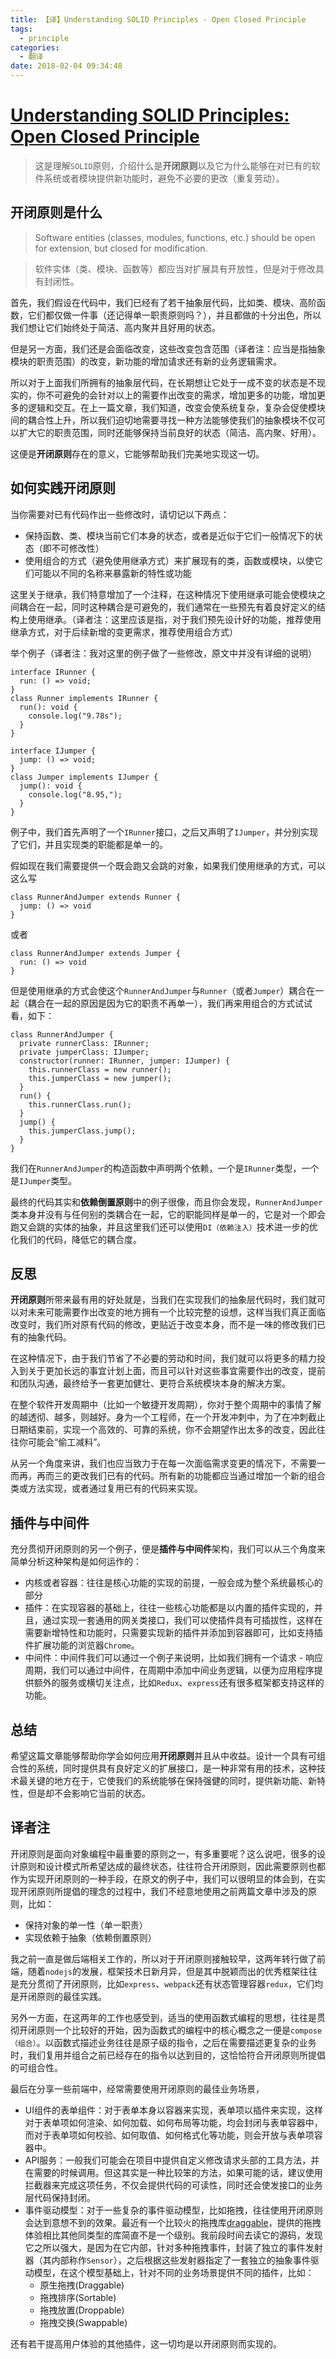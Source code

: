 ```yaml
---
title: 【译】Understanding SOLID Principles - Open Closed Principle
tags:
  - principle
categories:   
  - 翻译
date: 2018-02-04 09:34:48
---
```



# [Understanding SOLID Principles: Open Closed Principle](https://codeburst.io/understanding-solid-principles-open-closed-principle-e2b588b6491f)

> 这是理解``SOLID``原则，介绍什么是**开闭原则**以及它为什么能够在对已有的软件系统或者模块提供新功能时，避免不必要的更改（重复劳动）。

## 开闭原则是什么
> Software entities (classes, modules, functions, etc.) should be open for extension, but closed for modification.

> 软件实体（类、模块、函数等）都应当对扩展具有开放性，但是对于修改具有封闭性。

首先，我们假设在代码中，我们已经有了若干抽象层代码，比如类、模块、高阶函数，它们都仅做一件事（还记得单一职责原则吗？），并且都做的十分出色，所以我们想让它们始终处于简洁、高内聚并且好用的状态。

但是另一方面，我们还是会面临改变，这些改变包含范围（译者注：应当是指抽象模块的职责范围）的改变，新功能的增加请求还有新的业务逻辑需求。

所以对于上面我们所拥有的抽象层代码，在长期想让它处于一成不变的状态是不现实的，你不可避免的会针对以上的需要作出改变的需求，增加更多的功能，增加更多的逻辑和交互。在上一篇文章，我们知道，改变会使系统复杂，复杂会促使模块间的耦合性上升，所以我们迫切地需要寻找一种方法能够使我们的抽象模块不仅可以扩大它的职责范围，同时还能够保持当前良好的状态（简洁、高内聚、好用）。

这便是**开闭原则**存在的意义，它能够帮助我们完美地实现这一切。

## 如何实践开闭原则
当你需要对已有代码作出一些修改时，请切记以下两点：
* 保持函数、类、模块当前它们本身的状态，或者是近似于它们一般情况下的状态（即不可修改性）
* 使用组合的方式（避免使用继承方式）来扩展现有的类，函数或模块，以使它们可能以不同的名称来暴露新的特性或功能

这里关于继承，我们特意增加了一个注释，在这种情况下使用继承可能会使模块之间耦合在一起，同时这种耦合是可避免的，我们通常在一些预先有着良好定义的结构上使用继承。（译者注：这里应该是指，对于我们预先设计好的功能，推荐使用继承方式，对于后续新增的变更需求，推荐使用组合方式）

举个例子（译者注：我对这里的例子做了一些修改，原文中并没有详细的说明）
```
interface IRunner {
  run: () => void;
}
class Runner implements IRunner {
  run(): void {
    console.log("9.78s");
  }
}

interface IJumper {
  jump: () => void;
}
class Jumper implements IJumper {
  jump(): void {
    console.log("8.95,");
  }
}
```
例子中，我们首先声明了一个``IRunner``接口，之后又声明了``IJumper``，并分别实现了它们，并且实现类的职能都是单一的。

假如现在我们需要提供一个既会跑又会跳的对象，如果我们使用继承的方式，可以这么写
```
class RunnerAndJumper extends Runner {
  jump: () => void
}
```
或者
```
class RunnerAndJumper extends Jumper {
  run: () => void
}
```

但是使用继承的方式会使这个``RunnerAndJumper``与``Runner``（或者``Jumper``）耦合在一起（耦合在一起的原因是因为它的职责不再单一），我们再来用组合的方式试试看，如下：
```
class RunnerAndJumper {
  private runnerClass: IRunner;
  private jumperClass: IJumper;
  constructor(runner: IRunner, jumper: IJumper) {
    this.runnerClass = new runner();
    this.jumperClass = new jumper();
  }
  run() {
    this.runnerClass.run();
  }
  jump() {
    this.jumperClass.jump();
  }
}
```
我们在``RunnerAndJumper``的构造函数中声明两个依赖，一个是``IRunner``类型，一个是``IJumper``类型。

最终的代码其实和**依赖倒置原则**中的例子很像，而且你会发现，``RunnerAndJumper``类本身并没有与任何别的类耦合在一起，它的职能同样是单一的，它是对一个即会跑又会跳的实体的抽象，并且这里我们还可以使用``DI（依赖注入）``技术进一步的优化我们的代码，降低它的耦合度。

## 反思
**开闭原则**所带来最有用的好处就是，当我们在实现我们的抽象层代码时，我们就可以对未来可能需要作出改变的地方拥有一个比较完整的设想，这样当我们真正面临改变时，我们所对原有代码的修改，更贴近于改变本身，而不是一味的修改我们已有的抽象代码。

在这种情况下，由于我们节省了不必要的劳动和时间，我们就可以将更多的精力投入到关于更加长远的事宜计划上面，而且可以针对这些事宜需要作出的改变，提前和团队沟通，最终给予一套更加健壮、更符合系统模块本身的解决方案。

在整个软件开发周期中（比如一个敏捷开发周期），你对于整个周期中的事情了解的越透彻、越多，则越好。身为一个工程师，在一个开发冲刺中，为了在冲刺截止日期结束前，实现一个高效的、可靠的系统，你不会期望作出太多的改变，因此往往你可能会“偷工减料”。

从另一个角度来讲，我们也应当致力于在每一次面临需求变更的情况下，不需要一而再，再而三的更改我们已有的代码。所有新的功能都应当通过增加一个新的组合类或方法实现，或者通过复用已有的代码来实现。

## 插件与中间件
充分贯彻开闭原则的另一个例子，便是**插件与中间件**架构，我们可以从三个角度来简单分析这种架构是如何运作的：
* 内核或者容器：往往是核心功能的实现的前提，一般会成为整个系统最核心的部分
* 插件：在实现容器的基础上，往往一些核心功能都是以内置的插件实现的，并且，通过实现一套通用的网关类接口，我们可以使插件具有可插拔性，这样在需要新增特性和功能时，只需要实现新的插件并添加到容器即可，比如支持插件扩展功能的浏览器``Chrome``。
* 中间件：中间件我们可以通过一个例子来说明，比如我们拥有一个请求 - 响应周期，我们可以通过中间件，在周期中添加中间业务逻辑，以便为应用程序提供额外的服务或横切关注点，比如``Redux``、``express``还有很多框架都支持这样的功能。

## 总结
希望这篇文章能够帮助你学会如何应用**开闭原则**并且从中收益。设计一个具有可组合性的系统，同时提供具有良好定义的扩展接口，是一种非常有用的技术，这种技术最关键的地方在于，它使我们的系统能够在保持强健的同时，提供新功能、新特性，但是却不会影响它当前的状态。

## 译者注
开闭原则是面向对象编程中最重要的原则之一，有多重要呢？这么说吧，很多的设计原则和设计模式所希望达成的最终状态，往往符合开闭原则，因此需要原则也都作为实现开闭原则的一种手段，在原文的例子中，我们可以很明显的体会到，在实现开闭原则所提倡的理念的过程中，我们不经意地使用之前两篇文章中涉及的原则，比如：
* 保持对象的单一性（单一职责）
* 实现依赖于抽象（依赖倒置原则）

我之前一直是做后端相关工作的，所以对于开闭原则接触较早，这两年转行做了前端，随着``nodejs``的发展，框架技术日新月异，但是其中脱颖而出的优秀框架往往是充分贯彻了开闭原则，比如``express``、``webpack``还有状态管理容器``redux``，它们均是开闭原则的最佳实践。

另外一方面，在这两年的工作也感受到，适当的使用函数式编程的思想，往往是贯彻开闭原则一个比较好的开始，因为函数式的编程中的核心概念之一便是``compose（组合）``。以函数式描述业务往往是原子级的指令，之后在需要描述更复杂的业务时，我们复用并组合之前已经存在的指令以达到目的，这恰恰符合开闭原则所提倡的可组合性。

最后在分享一些前端中，经常需要使用开闭原则的最佳业务场景，
* UI组件的表单组件：对于表单本身以容器来实现，表单项以插件来实现，这样对于表单项如何渲染、如何加载、如何布局等功能，均会封闭与表单容器中，而对于表单项如何校验、如何取值、如何格式化等功能，则会开放与表单项容器中。
* API服务：一般我们可能会在项目中提供自定义修改请求头部的工具方法，并在需要的时候调用。但这其实是一种比较笨的方法，如果可能的话，建议使用拦截器来完成这项任务，不仅会提供代码的可读性，同时还会使发接口的业务层代码保持封闭。
* 事件驱动模型：对于一些复杂的事件驱动模型，比如拖拽，往往使用开闭原则会达到意想不到的效果。最近有一个比较火的拖拽库[draggable](https://github.com/Shopify/draggable)，提供的拖拽体验相比其他同类型的库简直不是一个级别。我前段时间去读它的源码，发现它之所以强大，是因为在它内部，针对多种拖拽事件，封装了独立的事件发射器（其内部称作``Sensor``），之后根据这些发射器指定了一套独立的抽象事件驱动模型，在这个模型基础上，针对不同的业务场景提供不同的插件，比如：
  * 原生拖拽(Draggable)
  * 拖拽排序(Sortable)
  * 拖拽放置(Droppable)
  * 拖拽交换(Swappable)

还有若干提高用户体验的其他插件，这一切均是以开闭原则而实现的。

